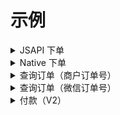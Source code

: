 # 示例

<details>
    <summary>JSAPI 下单</summary>

> 官方文档：<https://pay.weixin.qq.com/wiki/doc/apiv3/apis/chapter3_1_1.shtml>

```php
$response = $app->getClient()->post("v3/pay/transactions/jsapi", [
   "mchid" => "1518700000", // <---- 请修改为您的商户号
   "out_trade_no" => "native12177525012012070352333'.rand(1,1000).'",
   "appid" => "wx6222e9f48a0xxxxx", // <---- 请修改为服务号的 appid
   "description" => "Image形象店-深圳腾大-QQ公仔",
   "notify_url" => "https://weixin.qq.com/",
   "amount" => [
        "total" => 1,
        "currency" => "CNY"
    ],
    "payer" => [
        "openid" => "o4GgauInH_RCEdvrrNGrnxxxxxx" // <---- 请修改为服务号下单用户的 openid
    ]
]);

\dd($response->toArray(false));
```

</details>


<details>
    <summary>Native 下单</summary>

```php
$response = $app->getClient()->post('pay/transactions/native', [
    'mchid' => (string)$app->getMerchant()->getMerchantId(),
    'out_trade_no' => 'native20210720xxx',
    'appid' => 'wxe2fb06xxxxxxxxxx6',
    'description' => 'Image形象店-深圳腾大-QQ公仔',
    'notify_url' => 'https://weixin.qq.com/',
    'amount' => [
        'total' => 1,
        'currency' => 'CNY',
    ]
]);

print_r($response->toArray());
```
</details>


<details>
    <summary>查询订单（商户订单号）</summary>

```php

$outTradeNo = 'native20210720xxx';
$response = $app->getClient()->get("pay/transactions/out-trade-no/{$outTradeNo}", [
    'query'=>[
        'mchid' =>  $app->getMerchant()->getMerchantId()
    ]
]);

print_r($response->toArray());
```
</details>


<details>
    <summary>查询订单（微信订单号）</summary>

```php
$transactionId = '217752501201407033233368018';
$response = $app->getClient()->get("pay/transactions/id/{$transactionId}", [
    'query'=>[
        'mchid' =>  $app->getMerchant()->getMerchantId()
    ]
]);

print_r($response->toArray());
```
</details>

<details>
   <summary>付款（V2）</summary>

```php
$params = [
  'mch_appid' => $app->getConfig()['app_id'], //注意在配置文件中加上app_id
  'mchid' => $app->getConfig()['mch_id'], //商户号
  'partner_trade_no' => '202203081646729819743', // 商户订单号，需保持唯一性(只能是字母或者数字，不能包含有符号)
  'openid' => 'ogn1H45HCRxVRiEMLbLLuABbxxxx', //用户openid
  'check_name' => 'FORCE_CHECK',// NO_CHECK：不校验真实姓名, FORCE_CHECK：强校验真实姓名
  're_user_name'=> '彭旭', // 如果 check_name 设置为FORCE_CHECK，则必填用户真实姓名
  'amount' => 100, //金额
  'desc' => '理赔', // 企业付款操作说明信息。必填
  ];
  
$params = (new \EasyWeChat\Pay\LegacySignature($app->getMerchant()))->sign($params);

$response = $api->post('/mmpaymkttransfers/promotion/transfers', [
  'body' => \EasyWeChat\Kernel\Support\Xml::build($params), //参数xml
  'local_cert' => $app->getConfig()['certificate'], //证书
  'local_pk' => $app->getConfig()['private_key'], //证书密钥
]);

print_r(\EasyWeChat\Kernel\Support\Xml::parse($response->getContent()));
```
</details>
  
  
<!--
<details>
    <summary>标题</summary>
内容
</details>
-->
